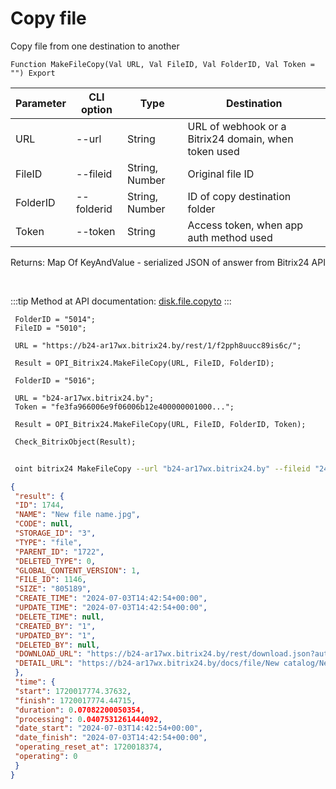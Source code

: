 ﻿---
sidebar_position: 8
---

# Copy file
 Copy file from one destination to another



`Function MakeFileCopy(Val URL, Val FileID, Val FolderID, Val Token = "") Export`

 | Parameter | CLI option | Type | Destination |
 |-|-|-|-|
 | URL | --url | String | URL of webhook or a Bitrix24 domain, when token used |
 | FileID | --fileid | String, Number | Original file ID |
 | FolderID | --folderid | String, Number | ID of copy destination folder |
 | Token | --token | String | Access token, when app auth method used |

 
 Returns: Map Of KeyAndValue - serialized JSON of answer from Bitrix24 API

<br/>

:::tip
Method at API documentation: [disk.file.copyto](https://dev.1c-bitrix.ru/rest_help/disk/file/disk_file_copyto.php)
:::
<br/>


```bsl title="Code example"
 FolderID = "5014";
 FileID = "5010";
 
 URL = "https://b24-ar17wx.bitrix24.by/rest/1/f2pph8uucc89is6c/";
 
 Result = OPI_Bitrix24.MakeFileCopy(URL, FileID, FolderID);
 
 FolderID = "5016";
 
 URL = "b24-ar17wx.bitrix24.by";
 Token = "fe3fa966006e9f06006b12e400000001000...";
 
 Result = OPI_Bitrix24.MakeFileCopy(URL, FileID, FolderID, Token);
 
 Check_BitrixObject(Result);
```
	


```sh title="CLI command example"
 
 oint bitrix24 MakeFileCopy --url "b24-ar17wx.bitrix24.by" --fileid "2484" --folderid "2490" --token "56898d66006e9f06006b12e400000001000..."

```

```json title="Result"
{
 "result": {
 "ID": 1744,
 "NAME": "New file name.jpg",
 "CODE": null,
 "STORAGE_ID": "3",
 "TYPE": "file",
 "PARENT_ID": "1722",
 "DELETED_TYPE": 0,
 "GLOBAL_CONTENT_VERSION": 1,
 "FILE_ID": 1146,
 "SIZE": "805189",
 "CREATE_TIME": "2024-07-03T14:42:54+00:00",
 "UPDATE_TIME": "2024-07-03T14:42:54+00:00",
 "DELETE_TIME": null,
 "CREATED_BY": "1",
 "UPDATED_BY": "1",
 "DELETED_BY": null,
 "DOWNLOAD_URL": "https://b24-ar17wx.bitrix24.by/rest/download.json?auth=fe708566006e9f06006b12e4000000010000076fcba303ea853529aed2cefade1444b3&token=disk%7CaWQ9MTc0NCZfPWphdFBTRXpUdHI2anZKbDNxMDBwVTdRRVZ4aDdGVTMy%7CImRvd25sb2FkfGRpc2t8YVdROU1UYzBOQ1pmUFdwaGRGQlRSWHBVZEhJMmFuWktiRE54TURCd1ZUZFJSVlo0YURkR1ZUTXl8ZmU3MDg1NjYwMDZlOWYwNjAwNmIxMmU0MDAwMDAwMDEwMDAwMDc2ZmNiYTMwM2VhODUzNTI5YWVkMmNlZmFkZTE0NDRiMyI%3D.uOKd1v3hEnu7vsep0NhRk3RzXtyT21DBrrwPl3DxLG8%3D",
 "DETAIL_URL": "https://b24-ar17wx.bitrix24.by/docs/file/New catalog/New file name.jpg"
 },
 "time": {
 "start": 1720017774.37632,
 "finish": 1720017774.44715,
 "duration": 0.07082200050354,
 "processing": 0.0407531261444092,
 "date_start": "2024-07-03T14:42:54+00:00",
 "date_finish": "2024-07-03T14:42:54+00:00",
 "operating_reset_at": 1720018374,
 "operating": 0
 }
}
```
